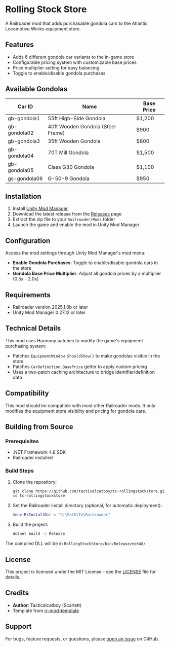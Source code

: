 # Rolling Stock Store

A Railroader mod that adds purchasable gondola cars to the Atlantic Locomotive Works equipment store.

## Features

- Adds 6 different gondola car variants to the in-game store
- Configurable pricing system with customizable base prices
- Price multiplier setting for easy balancing
- Toggle to enable/disable gondola purchases

## Available Gondolas

| Car ID | Name | Base Price |
|--------|------|------------|
| gb-gondola1 | 55ft High-Side Gondola | $1,200 |
| gb-gondola02 | 40ft Wooden Gondola (Steel Frame) | $900 |
| gb-gondola3 | 35ft Wooden Gondola | $800 |
| gb-gondola04 | 70T Mill Gondola | $1,500 |
| gb-gondola05 | Class G30 Gondola | $1,100 |
| gs-gondola06 | G-50-9 Gondola | $950 |

## Installation

1. Install [Unity Mod Manager](https://www.nexusmods.com/site/mods/21)
2. Download the latest release from the [Releases](../../releases) page
3. Extract the zip file to your `Railroader/Mods` folder
4. Launch the game and enable the mod in Unity Mod Manager

## Configuration

Access the mod settings through Unity Mod Manager's mod menu:

- **Enable Gondola Purchases**: Toggle to enable/disable gondola cars in the store
- **Gondola Base Price Multiplier**: Adjust all gondola prices by a multiplier (0.5x - 2.0x)

## Requirements

- Railroader version 2025.1.0b or later
- Unity Mod Manager 0.27.12 or later

## Technical Details

This mod uses Harmony patches to modify the game's equipment purchasing system:

- Patches `EquipmentWindow.ShouldShow()` to make gondolas visible in the store
- Patches `CarDefinition.BasePrice` getter to apply custom pricing
- Uses a two-patch caching architecture to bridge identifier/definition data

## Compatibility

This mod should be compatible with most other Railroader mods. It only modifies the equipment store visibility and pricing for gondola cars.

## Building from Source

### Prerequisites
- .NET Framework 4.8 SDK
- Railroader installed

### Build Steps

1. Clone the repository:
   ```bash
   git clone https://github.com/tacticalcatboy/tc-rollingstockstore.git
   cd tc-rollingstockstore
   ```

2. Set the Railroader install directory (optional, for automatic deployment):
   ```powershell
   $env:RrInstallDir = "C:\Path\To\Railroader"
   ```

3. Build the project:
   ```bash
   dotnet build -c Release
   ```

The compiled DLL will be in `RollingStockStore/bin/Release/net48/`

## License

This project is licensed under the MIT License - see the [LICENSE](LICENSE) file for details.

## Credits

- **Author**: Tacticalcatboy (Scarlett)
- Template from [rr-mod-template](https://github.com/mricher-git/rr-mod-template)

## Support

For bugs, feature requests, or questions, please [open an issue](../../issues) on GitHub.
